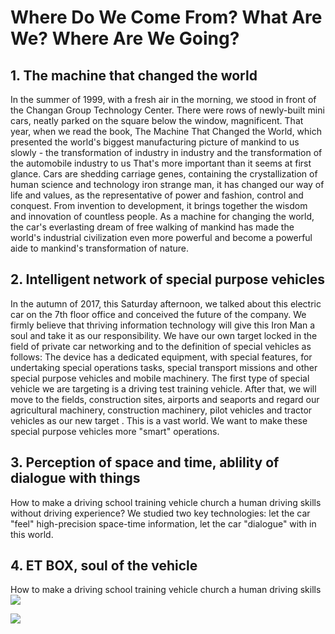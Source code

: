 # Where Do We Come From? What Are We? Where Are We Going? #
## 1. The machine that changed the world  ##
In the summer of 1999, with a fresh air in the morning, we stood in front of the Changan Group Technology Center. There were rows of newly-built mini cars, neatly parked on the square below the window, magnificent.
That year, when we read the book, The Machine That Changed the World, which presented the world's biggest manufacturing picture of mankind to us slowly - the transformation of industry in industry and the transformation of the automobile industry to us That's more important than it seems at first glance.
Cars are shedding carriage genes, containing the crystallization of human science and technology iron strange man, it has changed our way of life and values, as the representative of power and fashion, control and conquest. From invention to development, it brings together the wisdom and innovation of countless people. As a machine for changing the world, the car's everlasting dream of free walking of mankind has made the world's industrial civilization even more powerful and become a powerful aide to mankind's transformation of nature.
## 2. Intelligent network of special purpose vehicles ##
In the autumn of 2017, this Saturday afternoon, we talked about this electric car on the 7th floor office and conceived the future of the company. We firmly believe that thriving information technology will give this Iron Man a soul and take it as our responsibility. We have our own target locked in the field of private car networking and to the definition of special vehicles as follows: The device has a dedicated equipment, with special features, for undertaking special operations tasks, special transport missions and other special purpose vehicles and mobile machinery. The first type of special vehicle we are targeting is a driving test training vehicle. After that, we will move to the fields, construction sites, airports and seaports and regard our agricultural machinery, construction machinery, pilot vehicles and tractor vehicles as our new target . This is a vast world. We want to make these special purpose vehicles more "smart" operations.
## 3. Perception of space and time, ablility of dialogue with things  ##
How to make a driving school training vehicle church a human driving skills without driving experience? We studied two key technologies: let the car "feel" high-precision space-time information, let the car "dialogue" with in this world.
## 4. ET BOX, soul of the vehicle ##
How to make a driving school training vehicle church a human driving skills 
![](http://a1.qpic.cn/psb?/20d33643-6729-4508-90f7-3e6c4dea7187/AEE4o0cdOkBvrZ.S7kUF.NIE2NLa.THHL4Juafk1XUg!/b/dOAAAAAAAAAA&ek=1&kp=1&pt=0&su=0110831745&tm=1509904800&sce=0-12-12&rf=2-9)

![](http://a3.qpic.cn/psb?/20d33643-6729-4508-90f7-3e6c4dea7187/euU1f5GzCqtT2tj4hH6CG3KEZeplZPPgpD8bSswYr.M!/b/dG4AAAAAAAAA&ek=1&kp=1&pt=0&su=083317297&tm=1509904800&sce=0-12-12&rf=2-9)



